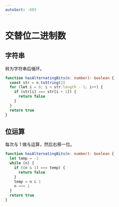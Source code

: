 ```yaml
---
autoSort: -693
---
```


# 交替位二进制数

## 字符串

转为字符串后循环。

```ts
function hasAlternatingBits(n: number): boolean {
  const str = n.toString(2)
  for (let i = 0; i < str.length - 1; i++) {
    if (str[i] === str[i + 1]) {
      return false
    }
  }
  return true
}
```

## 位运算

每次与 1 做与运算，然后右移一位。

```ts
function hasAlternatingBits(n: number): boolean {
  let temp = -1
  while (n) {
    if ((n & 1) === temp) {
      return false
    }
    temp = n & 1
    n >>= 1
  }
  return true
}
```
